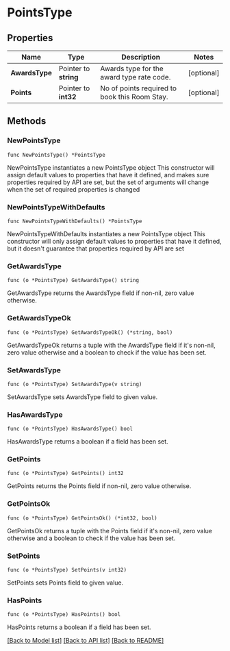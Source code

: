 # PointsType

## Properties

Name | Type | Description | Notes
------------ | ------------- | ------------- | -------------
**AwardsType** | Pointer to **string** | Awards type for the award type rate code. | [optional] 
**Points** | Pointer to **int32** | No of points required to book this Room Stay. | [optional] 

## Methods

### NewPointsType

`func NewPointsType() *PointsType`

NewPointsType instantiates a new PointsType object
This constructor will assign default values to properties that have it defined,
and makes sure properties required by API are set, but the set of arguments
will change when the set of required properties is changed

### NewPointsTypeWithDefaults

`func NewPointsTypeWithDefaults() *PointsType`

NewPointsTypeWithDefaults instantiates a new PointsType object
This constructor will only assign default values to properties that have it defined,
but it doesn't guarantee that properties required by API are set

### GetAwardsType

`func (o *PointsType) GetAwardsType() string`

GetAwardsType returns the AwardsType field if non-nil, zero value otherwise.

### GetAwardsTypeOk

`func (o *PointsType) GetAwardsTypeOk() (*string, bool)`

GetAwardsTypeOk returns a tuple with the AwardsType field if it's non-nil, zero value otherwise
and a boolean to check if the value has been set.

### SetAwardsType

`func (o *PointsType) SetAwardsType(v string)`

SetAwardsType sets AwardsType field to given value.

### HasAwardsType

`func (o *PointsType) HasAwardsType() bool`

HasAwardsType returns a boolean if a field has been set.

### GetPoints

`func (o *PointsType) GetPoints() int32`

GetPoints returns the Points field if non-nil, zero value otherwise.

### GetPointsOk

`func (o *PointsType) GetPointsOk() (*int32, bool)`

GetPointsOk returns a tuple with the Points field if it's non-nil, zero value otherwise
and a boolean to check if the value has been set.

### SetPoints

`func (o *PointsType) SetPoints(v int32)`

SetPoints sets Points field to given value.

### HasPoints

`func (o *PointsType) HasPoints() bool`

HasPoints returns a boolean if a field has been set.


[[Back to Model list]](../README.md#documentation-for-models) [[Back to API list]](../README.md#documentation-for-api-endpoints) [[Back to README]](../README.md)


